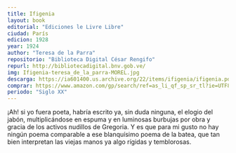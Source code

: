 ```yaml
---
title: Ifigenia
layout: book
editorial: "Ediciones le Livre Libre"
ciudad: París
edicion: 1928
year: 1924
author: "Teresa de la Parra"
repositorio: "Biblioteca Digital César Rengifo"
repurl: http://bibliotecadigital.bnv.gob.ve/
img: Ifigenia-teresa_de_la_parra-MOREL.jpg
descarga: https://ia601400.us.archive.org/22/items/ifigenia/ifigenia.pdf
comprar: https://www.amazon.com/gp/search/ref=as_li_qf_sp_sr_tl?ie=UTF8&tag=morelcoop-20&keywords=ifigenia teresa de la parra&index=aps&camp=1789&creative=9325&linkCode=ur2&linkId=7034d7a3080eeafb6967713485d7a51e
periodo: "Siglo XX"
---
```

 

¡Ah! si yo fuera poeta, habría escrito ya, sin duda ninguna, el elogio del jabón, multiplicándose en espuma y en luminosas burbujas por obra y gracia de los activos nudillos de Gregoria. Y es que para mi gusto no hay ningún poema comparable a ese blanquísimo poema de la batea, que tan bien interpretan las viejas manos ya algo rígidas y temblorosas.
